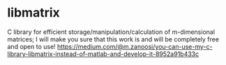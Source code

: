 # libmatrix
C library for efficient storage/manipulation/calculation of m-dimensional matrices; 
I will make you sure that this work is and will be completely free and open to use! 
https://medium.com/@m.zanoosi/you-can-use-my-c-library-libmatrix-instead-of-matlab-and-develop-it-8952a91b433c
